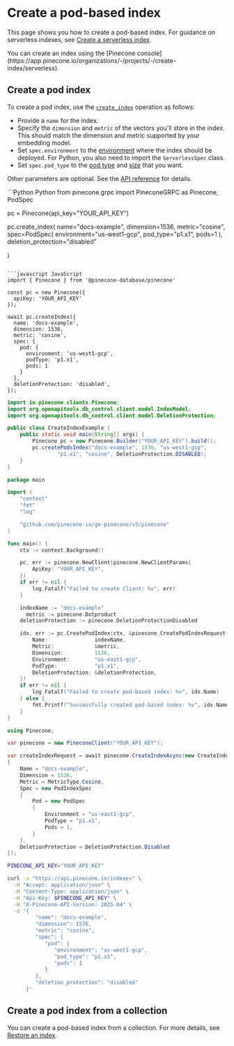 # Create a pod-based index

This page shows you how to create a pod-based index. For guidance on serverless indexes, see [Create a serverless index](/guides/index-data/create-an-index).

<Tip>
  You can create an index using the [Pinecone console](https://app.pinecone.io/organizations/-/projects/-/create-index/serverless).
</Tip>

## Create a pod index

To create a pod index, use the [`create_index`](/reference/api/2024-10/control-plane/create_index) operation as follows:

* Provide a `name` for the index.
* Specify the `dimension` and `metric` of the vectors you'll store in the index. This should match the dimension and metric supported by your embedding model.
* Set `spec.environment` to the [environment](/guides/index-data/create-an-index#cloud-regions) where the index should be deployed. For Python, you also need to import the `ServerlessSpec` class.
* Set `spec.pod_type` to the [pod type](/guides/indexes/pods/understanding-pod-based-indexes#pod-types) and [size](/guides/index-data/indexing-overview#pod-size-and-performance) that you want.

Other parameters are optional. See the [API reference](/reference/api/2024-10/control-plane/create_index) for details.

<CodeGroup>
  ```Python Python
  from pinecone.grpc import PineconeGRPC as Pinecone, PodSpec

  pc = Pinecone(api_key="YOUR_API_KEY")

  pc.create_index(
    name="docs-example",
    dimension=1536,
    metric="cosine",
    spec=PodSpec(
      environment="us-west1-gcp",
      pod_type="p1.x1",
      pods=1
    ),
    deletion_protection="disabled"

  )
  ```

  ```javascript JavaScript
  import { Pinecone } from '@pinecone-database/pinecone'

  const pc = new Pinecone({
    apiKey: 'YOUR_API_KEY'
  });

  await pc.createIndex({
    name: 'docs-example',
    dimension: 1536,
    metric: 'cosine',
    spec: {
      pod: {
        environment: 'us-west1-gcp',
        podType: 'p1.x1',
        pods: 1
      }
    },
    deletionProtection: 'disabled',
  });
  ```

  ```java Java
  import io.pinecone.clients.Pinecone;
  import org.openapitools.db_control.client.model.IndexModel;
  import org.openapitools.db_control.client.model.DeletionProtection;

  public class CreateIndexExample {
      public static void main(String[] args) {
          Pinecone pc = new Pinecone.Builder("YOUR_API_KEY").build();
          pc.createPodsIndex("docs-example", 1536, "us-west1-gcp",
                  "p1.x1", "cosine", DeletionProtection.DISABLED);
      }
  }
  ```

  ```go Go
  package main

  import (
      "context"
      "fmt"
      "log"

      "github.com/pinecone-io/go-pinecone/v3/pinecone"
  )

  func main() {
      ctx := context.Background()

      pc, err := pinecone.NewClient(pinecone.NewClientParams{
          ApiKey: "YOUR_API_KEY",
      })
      if err != nil {
          log.Fatalf("Failed to create Client: %v", err)
      }

      indexName := "docs-example"
    	metric := pinecone.Dotproduct
  	  deletionProtection := pinecone.DeletionProtectionDisabled

      idx, err := pc.CreatePodIndex(ctx, &pinecone.CreatePodIndexRequest{
          Name:               indexName,
          Metric:             &metric,
          Dimension:          1536,
          Environment:        "us-east1-gcp",
          PodType:            "p1.x1",
          DeletionProtection: &deletionProtection,
      })
      if err != nil {
          log.Fatalf("Failed to create pod-based index: %v", idx.Name)
      } else {
          fmt.Printf("Successfully created pod-based index: %v", idx.Name)
      }
  }
  ```

  ```csharp C#
  using Pinecone;

  var pinecone = new PineconeClient("YOUR_API_KEY");

  var createIndexRequest = await pinecone.CreateIndexAsync(new CreateIndexRequest
  {
      Name = "docs-example",
      Dimension = 1536,
      Metric = MetricType.Cosine,
      Spec = new PodIndexSpec
      {
          Pod = new PodSpec
          {
              Environment = "us-east1-gcp",
              PodType = "p1.x1",
              Pods = 1,
          }
      },
      DeletionProtection = DeletionProtection.Disabled
  });
  ```

  ```bash curl
  PINECONE_API_KEY="YOUR_API_KEY"

  curl -s "https://api.pinecone.io/indexes" \
    -H "Accept: application/json" \
    -H "Content-Type: application/json" \
    -H "Api-Key: $PINECONE_API_KEY" \
    -H "X-Pinecone-API-Version: 2025-04" \
    -d '{
           "name": "docs-example",
           "dimension": 1536,
           "metric": "cosine",
           "spec": {
              "pod": {
                 "environment": "us-west1-gcp",
                 "pod_type": "p1.x1",
                 "pods": 1
              }
           },
           "deletion_protection": "disabled"
        }'
  ```
</CodeGroup>

## Create a pod index from a collection

You can create a pod-based index from a collection. For more details, see [Restore an index](/guides/indexes/pods/restore-a-pod-based-index).
